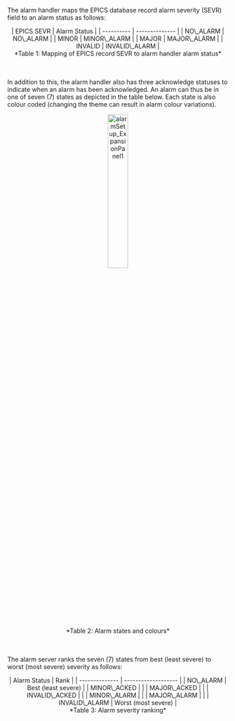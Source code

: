 The alarm handler maps the EPICS database record alarm severity (SEVR) field to an alarm status as follows:

<center>
| EPICS SEVR | Alarm Status   |
| ---------- | -------------- |
| NO\_ALARM  | NO\_ALARM   |
| MINOR      | MINOR\_ALARM   |
| MAJOR      | MAJOR\_ALARM   |
| INVALID    | INVALID\_ALARM |
</center>
<center>*Table 1: Mapping of EPICS record SEVR to alarm handler alarm status*</center>
<br/><br/>

In addition to this, the alarm handler also has three acknowledge statuses to indicate when an alarm has been acknowledged. An alarm can thus be in one of seven (7) states as depicted in the table below. Each state is also colour coded (changing the theme can result in alarm colour variations).

<center>
<img src="img/alarmHandler/Alarm_colours.png" alt="alarmSetup_ExpansionPanel1" width="30%"/>
</center>
<center>*Table 2: Alarm states and colours*</center>
<br/><br/>

The alarm server ranks the seven (7) states from best (least severe) to worst (most severe) severity as follows:

<center>
| Alarm Status   | Rank                |
| -------------- | ------------------- |
| NO\_ALARM      | Best (least severe) |
| MINOR\_ACKED   |                     |
| MAJOR\_ACKED   |                     |
| INVALID\_ACKED |                     |
| MINOR\_ALARM   |                     |
| MAJOR\_ALARM   |                     |
| INVALID\_ALARM | Worst (most severe) |
</center>
<center>*Table 3: Alarm severity ranking*</center>
<br/><br/>